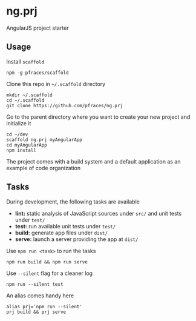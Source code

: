 ng.prj
======

AngularJS project starter

Usage
-----

Install `scaffold`

    npm -g pfraces/scaffold

Clone this repo in `~/.scaffold` directory

    mkdir ~/.scaffold
    cd ~/.scaffold
    git clone https://github.com/pfraces/ng.prj

Go to the parent directory where you want to create your new project and
initialize it

    cd ~/dev
    scaffold ng.prj myAngularApp
    cd myAngularApp
    npm install

The project comes with a build system and a default application as an example
of code organization

Tasks
-----

During development, the following tasks are available

  * **lint:** static analysis of JavaScript sources under `src/` and unit tests
    under `test/`
  * **test:** run available unit tests under `test/`
  * **build:** generate app files under `dist/`
  * **serve:** launch a server providing the app at `dist/`

Use `npm run <task>` to run the tasks

    npm run build && npm run serve

Use `--silent` flag for a cleaner log

    npm run --silent test

An alias comes handy here

    alias prj='npm run --silent'
    prj build && prj serve
